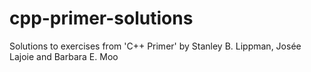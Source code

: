 # cpp-primer-solutions
Solutions to exercises from 'C++ Primer' by Stanley B. Lippman, Josée Lajoie and Barbara E. Moo
